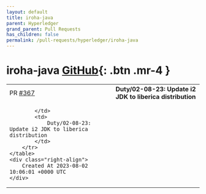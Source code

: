 ```yaml
---
layout: default
title: iroha-java
parent: Hyperledger
grand_parent: Pull Requests
has_children: false
permalink: /pull-requests/hyperledger/iroha-java
---
```


# iroha-java <span class="fs-3 right-align">[GitHub](https://github.com/hyperledger/iroha-java){: .btn .mr-4 }</span>


<div>
    <table>
        <tr>
            <td>
                PR <a href="https://github.com/hyperledger/iroha-java/pull/367" class=".btn">#367</a>
            </td>
            <td>
                <b>
                    Duty/02-08-23: Update i2 JDK to liberica distribution
                </b>
            </td>
        </tr>
        <tr>
            <td>
                
            </td>
            <td>
                Duty/02-08-23: Update i2 JDK to liberica distribution
            </td>
        </tr>
    </table>
    <div class="right-align">
        Created At 2023-08-02 10:06:01 +0000 UTC
    </div>
</div>

